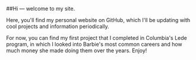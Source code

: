 ##Hi — welcome to my site. 

Here, you'll find my personal website on GitHub, which I'll be updating with cool projects and information periodically. 

For now, you can find my first project that I completed in Columbia's Lede program, in which I looked into Barbie's most common careers and how much money she made doing them over the years. Enjoy!
